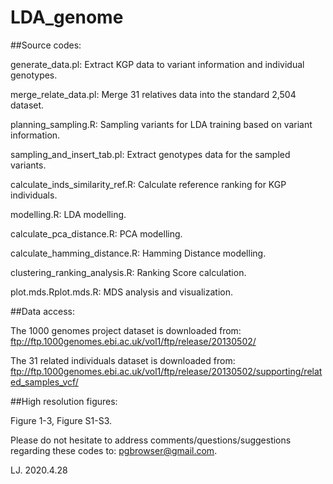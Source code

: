 # LDA_genome

##Source codes:

generate_data.pl: Extract KGP data to variant information and individual genotypes.

merge_relate_data.pl: Merge 31 relatives data into the standard 2,504 dataset.

planning_sampling.R: Sampling variants for LDA training based on variant information.

sampling_and_insert_tab.pl: Extract genotypes data for the sampled variants.

calculate_inds_similarity_ref.R: Calculate reference ranking for KGP individuals.

modelling.R: LDA modelling.

calculate_pca_distance.R: PCA modelling.

calculate_hamming_distance.R: Hamming Distance modelling.

clustering_ranking_analysis.R: Ranking Score calculation.

plot.mds.Rplot.mds.R: MDS analysis and visualization.

##Data access:

The 1000 genomes project dataset is downloaded from: ftp://ftp.1000genomes.ebi.ac.uk/vol1/ftp/release/20130502/

The 31 related individuals dataset is downloaded from: ftp://ftp.1000genomes.ebi.ac.uk/vol1/ftp/release/20130502/supporting/related_samples_vcf/

##High resolution figures: 

Figure 1-3, Figure S1-S3.


Please do not hesitate to address comments/questions/suggestions regarding these codes to: pgbrowser@gmail.com.

LJ. 2020.4.28

